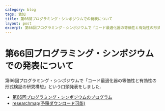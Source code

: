 ```yaml
---
category: blog
tags: 告知
title: 第66回プログラミング・シンポジウムでの発表について
layout: post
excerpt: 第66回プログラミング・シンポジウムで「コード最適化器の等価性と有効性の形式検証の研究構想」という口頭発表をしました．
---
```

# 第66回プログラミング・シンポジウムでの発表について

第66回プログラミング・シンポジウムで「コード最適化器の等価性と有効性の形式検証の研究構想」という口頭発表をしました．

* [第66回プログラミング・シンポジウムのプログラム](https://prosym.org/66/program.html)
* [researchmap(予稿ダウンロード可能)](https://researchmap.jp/zacky1972/presentations/48237169)




